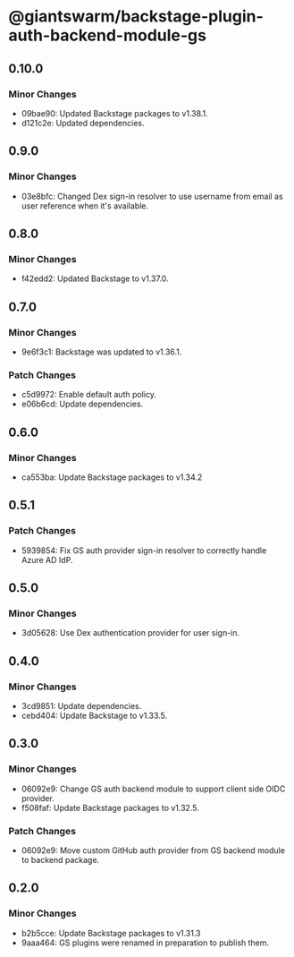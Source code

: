 # @giantswarm/backstage-plugin-auth-backend-module-gs

## 0.10.0

### Minor Changes

- 09bae90: Updated Backstage packages to v1.38.1.
- d121c2e: Updated dependencies.

## 0.9.0

### Minor Changes

- 03e8bfc: Changed Dex sign-in resolver to use username from email as user reference when it's available.

## 0.8.0

### Minor Changes

- f42edd2: Updated Backstage to v1.37.0.

## 0.7.0

### Minor Changes

- 9e6f3c1: Backstage was updated to v1.36.1.

### Patch Changes

- c5d9972: Enable default auth policy.
- e06b6cd: Update dependencies.

## 0.6.0

### Minor Changes

- ca553ba: Update Backstage packages to v1.34.2

## 0.5.1

### Patch Changes

- 5939854: Fix GS auth provider sign-in resolver to correctly handle Azure AD IdP.

## 0.5.0

### Minor Changes

- 3d05628: Use Dex authentication provider for user sign-in.

## 0.4.0

### Minor Changes

- 3cd9851: Update dependencies.
- cebd404: Update Backstage to v1.33.5.

## 0.3.0

### Minor Changes

- 06092e9: Change GS auth backend module to support client side OIDC provider.
- f508faf: Update Backstage packages to v1.32.5.

### Patch Changes

- 06092e9: Move custom GitHub auth provider from GS backend module to backend package.

## 0.2.0

### Minor Changes

- b2b5cce: Update Backstage packages to v1.31.3
- 9aaa464: GS plugins were renamed in preparation to publish them.
